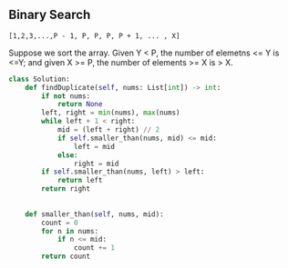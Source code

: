 ## Binary Search
```language
[1,2,3,...,P - 1, P, P, P, P + 1, ... , X]
```
Suppose we sort the array. 
Given Y < P, the number of elemetns <= Y is <=Y; and given X >= P, the number of elements >= X is > X.

```Python
class Solution:
    def findDuplicate(self, nums: List[int]) -> int:
        if not nums:
            return None
        left, right = min(nums), max(nums)
        while left + 1 < right:
            mid = (left + right) // 2 
            if self.smaller_than(nums, mid) <= mid:
                left = mid 
            else:
                right = mid 
        if self.smaller_than(nums, left) > left:
            return left
        return right 
        
    
    def smaller_than(self, nums, mid):
        count = 0
        for n in nums:
            if n <= mid:
                count += 1 
        return count

```


